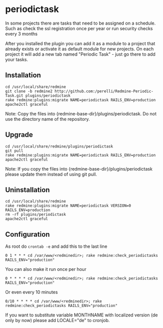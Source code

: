 periodictask
============

In some projects there are tasks that need to be assigned on a schedule.
Such as check the ssl registration once per year or run security checks every 3 months

After you installed the plugin you can add it as a module to a project that already exists
or activate it as default module for new projects. On each project it will add a new tab 
named "Periodic Task" - just go there to add your tasks.

Installation
------------

    cd /usr/local/share/redmine
    git clone -b redmine2 http://github.com:/perelli/Redmine-Periodic-Task.git plugins/periodictask
    rake redmine:plugins:migrate NAME=periodictask RAILS_ENV=production
    apache2ctl graceful

Note: Copy the files into {redmine-base-dir}/plugins/periodictask. Do not use the directory name of the repository.

Upgrade
-------

    cd /usr/local/share/redmine/plugins/periodictask
    git pull
    rake redmine:plugins:migrate NAME=periodictask RAILS_ENV=production
    apache2ctl graceful

Note: If you copy the files into {redmine-base-dir}/plugins/periodictask please update them instead of using git pull.

Uninstallation
--------------

    cd /usr/local/share/redmine
    rake redmine:plugins:migrate NAME=periodictask VERSION=0 RAILS_ENV=production
    rm -rf plugins/periodictask
    apache2ctl graceful

Configuration
-------------

As root do `crontab -e` and add this to the last line

    0 1 * * * cd /var/www/<redminedir>; rake redmine:check_periodictasks RAILS_ENV="production"

You can also make it run once per hour

    0 * * * * cd /var/www/<redminedir>; rake redmine:check_periodictasks RAILS_ENV="production"

Or even every 10 minutes

    0/10 * * * * cd /var/www/<redminedir>; rake redmine:check_periodictasks RAILS_ENV="production"

If you want to substitute variable MONTHNAME with localized version (de only by now) please add LOCALE="de" to cronjob.
